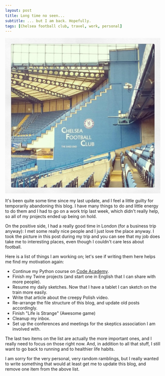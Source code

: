 ```yaml
---
layout: post
title: Long time no seen...
subtitle: ... but I am back. Hopefully.
tags: [Chelsea football club, travel, work, personal]
---
```


<img src="/img/07032016/chelseat.jpg" alt="Chelsea stadium" align="left" style="PADDING-RIGHT: 15px; padding-bottom: 15px;"/> It's been quite some time since my last update, and I feel a little guilty for temporarily abandoning this blog.
I have many things to do and little energy to do them and I had to go on a work trip last week, which didn't really help, so all of my projects ended up being on hold.


On the positive side, I had a really good time in London (for a business trip anyway): I met some really nice people and I just love the place anyway.
I took the picture in this post during my trip and you can see that my job does take me to interesting places, even though I couldn't care less about football.


Here is a list of things I am working on; let's see if writing them here helps me find my motivation again:

* Continue my Python course on [Code Academy](https://www.codecademy.com/Melyanna).
* Finish my Twine projects (and start one in English that I can share with more people).
* Resume my daily sketches. Now that I have a tablet I can sketch on the train more easily.
* Write that article about the creepy Polish video.
* Re-arrange the file structure of this blog, and update old posts accordingly.
* Finish "Life is Strange" (Awesome game)
* Cleanup my inbox.
* Set up the conferences and meetings for the skeptics association I am involved with.

The last two items on the list are actually the more important ones, and I really need to focus on those right now.
And, in addition to all that stuff, I still want to go back to running and to healthier life habits.


I am sorry for the very personal, very random ramblings, but I really wanted to write something that would at least get me to update this blog, and remove one item from the above list.


